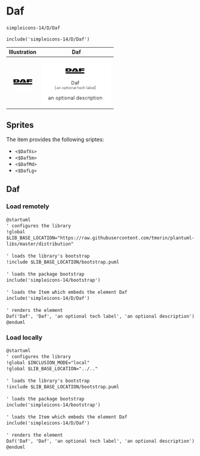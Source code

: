 # Daf


```text
simpleicons-14/D/Daf
```

```text
include('simpleicons-14/D/Daf')
```



| Illustration | Daf |
| :---: | :---: |
| ![illustration for Illustration](../../simpleicons-14/D/Daf.png) | ![illustration for Daf](../../simpleicons-14/D/Daf.Local.png) |



## Sprites
The item provides the following sriptes:

- `<$DafXs>`
- `<$DafSm>`
- `<$DafMd>`
- `<$DafLg>`





## Daf

### Load remotely
```plantuml
@startuml
' configures the library
!global $LIB_BASE_LOCATION="https://raw.githubusercontent.com/tmorin/plantuml-libs/master/distribution"

' loads the library's bootstrap
!include $LIB_BASE_LOCATION/bootstrap.puml

' loads the package bootstrap
include('simpleicons-14/bootstrap')

' loads the Item which embeds the element Daf
include('simpleicons-14/D/Daf')

' renders the element
Daf('Daf', 'Daf', 'an optional tech label', 'an optional description')
@enduml
```

### Load locally
```plantuml
@startuml
' configures the library
!global $INCLUSION_MODE="local"
!global $LIB_BASE_LOCATION="../.."

' loads the library's bootstrap
!include $LIB_BASE_LOCATION/bootstrap.puml

' loads the package bootstrap
include('simpleicons-14/bootstrap')

' loads the Item which embeds the element Daf
include('simpleicons-14/D/Daf')

' renders the element
Daf('Daf', 'Daf', 'an optional tech label', 'an optional description')
@enduml
```


